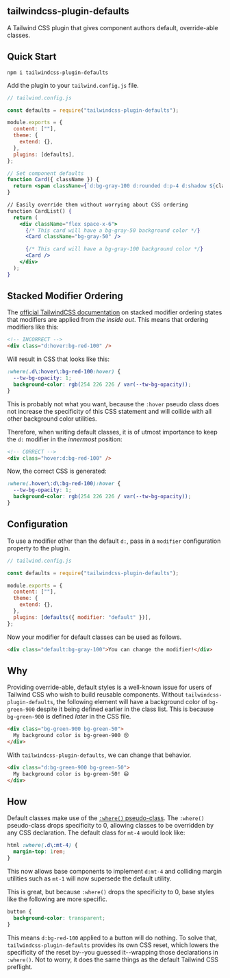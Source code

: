 ## tailwindcss-plugin-defaults

A Tailwind CSS plugin that gives component authors default, override-able classes.

## Quick Start

```
npm i tailwindcss-plugin-defaults
```

Add the plugin to your `tailwind.config.js` file.

```js
// tailwind.config.js

const defaults = require("tailwindcss-plugin-defaults");

module.exports = {
  content: [""],
  theme: {
    extend: {},
  },
  plugins: [defaults],
};
```

```jsx
// Set component defaults
function Card({ className }) {
  return <span className={`d:bg-gray-100 d:rounded d:p-4 d:shadow ${className}`}>;
}

// Easily override them without worrying about CSS ordering
function CardList() {
  return (
    <div className="flex space-x-6">
      {/* This card will have a bg-gray-50 background color */}
      <Card className="bg-gray-50" />

      {/* This card will have a bg-gray-100 background color */}
      <Card />
    </div>
  );
}
```

## Stacked Modifier Ordering

The [official TailwindCSS documentation](https://tailwindcss.com/docs/hover-focus-and-other-states#ordering-stacked-modifiers) on stacked modifier ordering states that modifiers are applied from _the inside out_. This means that ordering modifiers like this:

```html
<!-- INCORRECT -->
<div class="d:hover:bg-red-100" />
```

Will result in CSS that looks like this:

```css
:where(.d\:hover\:bg-red-100:hover) {
  --tw-bg-opacity: 1;
  background-color: rgb(254 226 226 / var(--tw-bg-opacity));
}
```

This is probably not what you want, because the `:hover` pseudo class does not increase the specificity of this CSS statement and will collide with all other background color utilities.

Therefore, when writing default classes, it is of utmost importance to keep the `d:` modifier in the _*innermost*_ position:

```html
<!-- CORRECT -->
<div class="hover:d:bg-red-100" />
```

Now, the correct CSS is generated:

```css
:where(.hover\:d\:bg-red-100):hover {
  --tw-bg-opacity: 1;
  background-color: rgb(254 226 226 / var(--tw-bg-opacity));
}
```

## Configuration

To use a modifier other than the default `d:`, pass in a `modifier` configuration property to the plugin.

```js
// tailwind.config.js

const defaults = require("tailwindcss-plugin-defaults");

module.exports = {
  content: [""],
  theme: {
    extend: {},
  },
  plugins: [defaults({ modifier: "default" })],
};
```

Now your modifier for default classes can be used as follows.

```html
<div class="default:bg-gray-100">You can change the modifier!</div>
```

## Why

Providing override-able, default styles is a well-known issue for users of Tailwind CSS who wish to build reusable components. Without `tailwindcss-plugin-defaults`, the following element will have a background color of `bg-green-900` despite it being defined earlier in the class list. This is because `bg-green-900` is defined _later_ in the CSS file.

```html
<div class="bg-green-900 bg-green-50">
  My background color is bg-green-900 😢
</div>
```

With `tailwindcss-plugin-defaults`, we can change that behavior.

```html
<div class="d:bg-green-900 bg-green-50">
  My background color is bg-green-50! 😄
</div>
```

## How

Default classes make use of the [`:where()` pseudo-class](https://developer.mozilla.org/en-US/docs/Web/CSS/:where). The `:where()` pseudo-class drops specificity to 0, allowing classes to be overridden by any CSS declaration. The default class for `mt-4` would look like:

```css
html :where(.d\:mt-4) {
  margin-top: 1rem;
}
```

This now allows base components to implement `d:mt-4` and colliding margin utilities such as `mt-1` will now supersede the default utility.

This is great, but because `:where()` drops the specificity to 0, base styles like the following are more specific.

```css
button {
  background-color: transparent;
}
```

This means `d:bg-red-100` applied to a button will do nothing. To solve that, `tailwindcss-plugin-defaults` provides its own CSS reset, which lowers the specificity of the reset by--you guessed it--wrapping those declarations in `:where()`. Not to worry, it does the same things as the default Tailwind CSS preflight.
